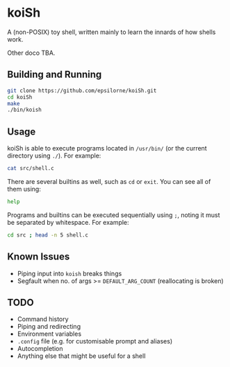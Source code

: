 # koiSh

A (non-POSIX) toy shell, written mainly to learn the innards of how shells work.

Other doco TBA.

## Building and Running
```bash
git clone https://github.com/epsilorne/koiSh.git
cd koiSh
make
./bin/koish
```

## Usage
koiSh is able to execute programs located in `/usr/bin/` (or the current directory using `./`).
For example:

```bash
cat src/shell.c
```

There are several builtins as well, such as `cd` or `exit`. You can see all of them using:

```bash
help
```

Programs and builtins can be executed sequentially using `;`, noting it must be separated by whitespace.
For example:

```bash
cd src ; head -n 5 shell.c
```

## Known Issues
- Piping input into `koish` breaks things
- Segfault when no. of args >= `DEFAULT_ARG_COUNT` (reallocating is broken)

## TODO
- Command history
- Piping and redirecting
- Environment variables
- `.config` file (e.g. for customisable prompt and aliases)
- Autocompletion
- Anything else that might be useful for a shell

